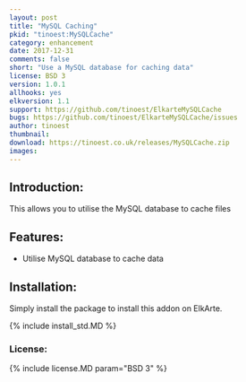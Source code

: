 ```yaml
---
layout: post
title: "MySQL Caching"
pkid: "tinoest:MySQLCache"
category: enhancement
date: 2017-12-31
comments: false
short: "Use a MySQL database for caching data"
license: BSD 3
version: 1.0.1
allhooks: yes
elkversion: 1.1
support: https://github.com/tinoest/ElkarteMySQLCache
bugs: https://github.com/tinoest/ElkarteMySQLCache/issues
author: tinoest
thumbnail:
download: https://tinoest.co.uk/releases/MySQLCache.zip
images:
---
```


## Introduction:
This allows you to utilise the MySQL database to cache files

## Features:
 - Utilise MySQL database to cache data

## Installation:
Simply install the package to install this addon on ElkArte.

{% include install_std.MD %}

### License:
{% include license.MD param="BSD 3" %}
